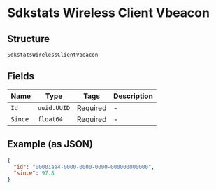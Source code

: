 
# Sdkstats Wireless Client Vbeacon

## Structure

`SdkstatsWirelessClientVbeacon`

## Fields

| Name | Type | Tags | Description |
|  --- | --- | --- | --- |
| `Id` | `uuid.UUID` | Required | - |
| `Since` | `float64` | Required | - |

## Example (as JSON)

```json
{
  "id": "00001aa4-0000-0000-0000-000000000000",
  "since": 97.8
}
```

